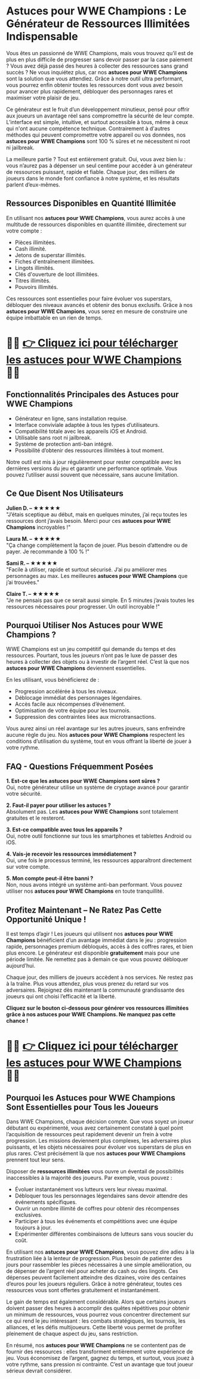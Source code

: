 <h1>Astuces pour WWE Champions : Le Générateur de Ressources Illimitées Indispensable</h1>

<p>Vous êtes un passionné de WWE Champions, mais vous trouvez qu’il est de plus en plus difficile de progresser sans devoir passer par la case paiement ? Vous avez déjà passé des heures à collecter des ressources sans grand succès ? Ne vous inquiétez plus, car nos <strong>astuces pour WWE Champions</strong> sont la solution que vous attendiez. Grâce à notre outil ultra performant, vous pourrez enfin obtenir toutes les ressources dont vous avez besoin pour avancer plus rapidement, débloquer des personnages rares et maximiser votre plaisir de jeu.</p>

<p>Ce générateur est le fruit d’un développement minutieux, pensé pour offrir aux joueurs un avantage réel sans compromettre la sécurité de leur compte. L’interface est simple, intuitive, et surtout accessible à tous, même à ceux qui n'ont aucune compétence technique. Contrairement à d'autres méthodes qui peuvent compromettre votre appareil ou vos données, nos <strong>astuces pour WWE Champions</strong> sont 100 % sûres et ne nécessitent ni root ni jailbreak.</p>

<p>La meilleure partie ? Tout est entièrement gratuit. Oui, vous avez bien lu : vous n’aurez pas à dépenser un seul centime pour accéder à un générateur de ressources puissant, rapide et fiable. Chaque jour, des milliers de joueurs dans le monde font confiance à notre système, et les résultats parlent d’eux-mêmes.</p>

<h2>Ressources Disponibles en Quantité Illimitée</h2>

<p>En utilisant nos <strong>astuces pour WWE Champions</strong>, vous aurez accès à une multitude de ressources disponibles en quantité illimitée, directement sur votre compte :</p>

<ul>
  <li>Pièces illimitées.</li>
  <li>Cash illimité.</li>
  <li>Jetons de superstar illimités.</li>
  <li>Fiches d'entraînement illimitées.</li>
  <li>Lingots illimités.</li>
  <li>Clés d'ouverture de loot illimitées.</li>
  <li>Titres illimités.</li>
  <li>Pouvoirs illimités.</li>
</ul>

<p>Ces ressources sont essentielles pour faire évoluer vos superstars, débloquer des niveaux avancés et obtenir des bonus exclusifs. Grâce à nos <strong>astuces pour WWE Champions</strong>, vous serez en mesure de construire une équipe imbattable en un rien de temps.</p>

# 🔴🔴 **[👉 Cliquez ici pour télécharger les astuces pour WWE Champions](https://tinyurl.com/PixelNomade)** 🔴🔴

<h2>Fonctionnalités Principales des Astuces pour WWE Champions</h2>

<ul>
  <li>Générateur en ligne, sans installation requise.</li>
  <li>Interface conviviale adaptée à tous les types d’utilisateurs.</li>
  <li>Compatibilité totale avec les appareils iOS et Android.</li>
  <li>Utilisable sans root ni jailbreak.</li>
  <li>Système de protection anti-ban intégré.</li>
  <li>Possibilité d’obtenir des ressources illimitées à tout moment.</li>
</ul>

<p>Notre outil est mis à jour régulièrement pour rester compatible avec les dernières versions du jeu et garantir une performance optimale. Vous pouvez l’utiliser aussi souvent que nécessaire, sans aucune limitation.</p>

<h2>Ce Que Disent Nos Utilisateurs</h2>

<p><strong>Julien D. – ★★★★★</strong><br>
"J’étais sceptique au début, mais en quelques minutes, j’ai reçu toutes les ressources dont j’avais besoin. Merci pour ces <strong>astuces pour WWE Champions</strong> incroyables !"</p>

<p><strong>Laura M. – ★★★★★</strong><br>
"Ça change complètement la façon de jouer. Plus besoin d’attendre ou de payer. Je recommande à 100 % !"</p>

<p><strong>Sami R. – ★★★★★</strong><br>
"Facile à utiliser, rapide et surtout sécurisé. J’ai pu améliorer mes personnages au max. Les meilleures <strong>astuces pour WWE Champions</strong> que j’ai trouvées."</p>

<p><strong>Claire T. – ★★★★★</strong><br>
"Je ne pensais pas que ce serait aussi simple. En 5 minutes j’avais toutes les ressources nécessaires pour progresser. Un outil incroyable !"</p>

<h2>Pourquoi Utiliser Nos Astuces pour WWE Champions ?</h2>

<p>WWE Champions est un jeu compétitif qui demande du temps et des ressources. Pourtant, tous les joueurs n’ont pas le luxe de passer des heures à collecter des objets ou à investir de l’argent réel. C’est là que nos <strong>astuces pour WWE Champions</strong> deviennent essentielles.</p>

<p>En les utilisant, vous bénéficierez de :</p>

<ul>
  <li>Progression accélérée à tous les niveaux.</li>
  <li>Déblocage immédiat des personnages légendaires.</li>
  <li>Accès facile aux récompenses d’événement.</li>
  <li>Optimisation de votre équipe pour les tournois.</li>
  <li>Suppression des contraintes liées aux microtransactions.</li>
</ul>

<p>Vous aurez ainsi un réel avantage sur les autres joueurs, sans enfreindre aucune règle du jeu. Nos <strong>astuces pour WWE Champions</strong> respectent les conditions d’utilisation du système, tout en vous offrant la liberté de jouer à votre rythme.</p>

<h2>FAQ - Questions Fréquemment Posées</h2>

<p><strong>1. Est-ce que les astuces pour WWE Champions sont sûres ?</strong><br>
Oui, notre générateur utilise un système de cryptage avancé pour garantir votre sécurité.</p>

<p><strong>2. Faut-il payer pour utiliser les astuces ?</strong><br>
Absolument pas. Les <strong>astuces pour WWE Champions</strong> sont totalement gratuites et le resteront.</p>

<p><strong>3. Est-ce compatible avec tous les appareils ?</strong><br>
Oui, notre outil fonctionne sur tous les smartphones et tablettes Android ou iOS.</p>

<p><strong>4. Vais-je recevoir les ressources immédiatement ?</strong><br>
Oui, une fois le processus terminé, les ressources apparaîtront directement sur votre compte.</p>

<p><strong>5. Mon compte peut-il être banni ?</strong><br>
Non, nous avons intégré un système anti-ban performant. Vous pouvez utiliser nos <strong>astuces pour WWE Champions</strong> en toute tranquillité.</p>

<h2>Profitez Maintenant – Ne Ratez Pas Cette Opportunité Unique !</h2>

<p>Il est temps d’agir ! Les joueurs qui utilisent nos <strong>astuces pour WWE Champions</strong> bénéficient d’un avantage immédiat dans le jeu : progression rapide, personnages premium débloqués, accès à des coffres rares, et bien plus encore. Le générateur est disponible <strong>gratuitement</strong> mais pour une période limitée. Ne remettez pas à demain ce que vous pouvez débloquer aujourd’hui.</p>

<p>Chaque jour, des milliers de joueurs accèdent à nos services. Ne restez pas à la traîne. Plus vous attendez, plus vous prenez du retard sur vos adversaires. Rejoignez dès maintenant la communauté grandissante des joueurs qui ont choisi l’efficacité et la liberté.</p>

<p><strong>Cliquez sur le bouton ci-dessous pour générer vos ressources illimitées grâce à nos astuces pour WWE Champions. Ne manquez pas cette chance !</strong></p>

# 🔴🔴 **[👉 Cliquez ici pour télécharger les astuces pour WWE Champions](https://tinyurl.com/PixelNomade)** 🔴🔴

<h2>Pourquoi les Astuces pour WWE Champions Sont Essentielles pour Tous les Joueurs</h2>

<p>Dans WWE Champions, chaque décision compte. Que vous soyez un joueur débutant ou expérimenté, vous avez certainement constaté à quel point l’acquisition de ressources peut rapidement devenir un frein à votre progression. Les missions deviennent plus complexes, les adversaires plus puissants, et les objets nécessaires pour évoluer vos superstars de plus en plus rares. C’est précisément là que nos <strong>astuces pour WWE Champions</strong> prennent tout leur sens.</p>

<p>Disposer de <strong>ressources illimitées</strong> vous ouvre un éventail de possibilités inaccessibles à la majorité des joueurs. Par exemple, vous pouvez :</p>

<ul>
  <li>Évoluer instantanément vos lutteurs vers leur niveau maximal.</li>
  <li>Débloquer tous les personnages légendaires sans devoir attendre des événements spécifiques.</li>
  <li>Ouvrir un nombre illimité de coffres pour obtenir des récompenses exclusives.</li>
  <li>Participer à tous les événements et compétitions avec une équipe toujours à jour.</li>
  <li>Expérimenter différentes combinaisons de lutteurs sans vous soucier du coût.</li>
</ul>

<p>En utilisant nos <strong>astuces pour WWE Champions</strong>, vous pouvez dire adieu à la frustration liée à la lenteur de progression. Plus besoin de patienter des jours pour rassembler les pièces nécessaires à une simple amélioration, ou de dépenser de l’argent réel pour acheter du cash ou des lingots. Ces dépenses peuvent facilement atteindre des dizaines, voire des centaines d’euros pour les joueurs réguliers. Grâce à notre générateur, toutes ces ressources vous sont offertes gratuitement et instantanément.</p>

<p>Le gain de temps est également considérable. Alors que certains joueurs doivent passer des heures à accomplir des quêtes répétitives pour obtenir un minimum de ressources, vous pourrez vous concentrer directement sur ce qui rend le jeu intéressant : les combats stratégiques, les tournois, les alliances, et les défis multijoueurs. Cette liberté vous permet de profiter pleinement de chaque aspect du jeu, sans restriction.</p>

<p>En résumé, nos <strong>astuces pour WWE Champions</strong> ne se contentent pas de fournir des ressources : elles transforment entièrement votre expérience de jeu. Vous économisez de l’argent, gagnez du temps, et surtout, vous jouez à votre rythme, sans pression ni contrainte. C’est un avantage que tout joueur sérieux devrait considérer.</p>
